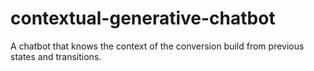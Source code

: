 # contextual-generative-chatbot
A chatbot that knows the context of the conversion build from previous states and transitions.

